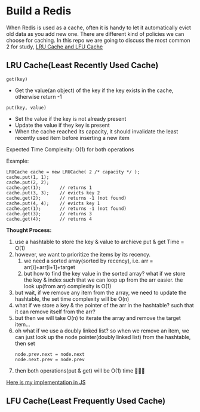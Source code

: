Build a Redis
===
When Redis is used as a cache, often it is handy to let it automatically evict old data as you add new one. There are different kind of policies we can choose for caching. In this repo we are going to discuss the most common 2 for study, [LRU Cache and LFU Cache](https://redis.io/topics/lru-cache)

LRU Cache(Least Recently Used Cache)
---
`get(key)`
- Get the value(an object) of the key if the key exists in the cache, otherwise return -1

`put(key, value)`
- Set the value if the key is not already present
- Update the value if they key is present
- When the cache reached its capacity, it should invalidate the least recently used item before inserting a new item

Expected Time Complexity: O(1) for both operations

Example:
```
LRUCache cache = new LRUCache( 2 /* capacity */ );
cache.put(1, 1);
cache.put(2, 2);
cache.get(1);       // returns 1
cache.put(3, 3);    // evicts key 2
cache.get(2);       // returns -1 (not found)
cache.put(4, 4);    // evicts key 1
cache.get(1);       // returns -1 (not found)
cache.get(3);       // returns 3
cache.get(4);       // returns 4
```


**Thought Process:**
1. use a hashtable to store the key & value to archieve put & get Time = O(1)
2. however, we want to prioritize the items by its recency.
    1. we need a sorted array(sorted by recency), i.e. arr = arr[i]+arr[i+1]+target
    2. but how to find the key value in the sorted array? what if we store the key & index such that we can loop up from the arr easier. the look up(from arr) complexity is O(1)
3. but wait, if we remove any item from the array, we need to update the hashtable, the set time complexity will be O(n)
4. what if we store a key & the pointer of the arr in the hashtable? such that it can remove itself from the arr?
5. but then we will take O(n) to iterate the array and remove the target item...
6. oh what if we use a doubly linked list? so when we remove an item, we can just look up the node pointer(doubly linked list) from the hashtable, then set
    ```
    node.prev.next = node.next
    node.next.prev = node.prev
    ```
7. then both operations(put & get) will be O(1) time 🎉🎉🎉

[Here is my implementation in JS](./lru-cache.js)

LFU Cache(Least Frequently Used Cache)
---